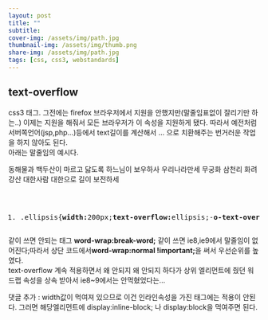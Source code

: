 ```yaml
---
layout: post
title: ""
subtitle: 
cover-img: /assets/img/path.jpg
thumbnail-img: /assets/img/thumb.png
share-img: /assets/img/path.jpg
tags: [css, css3, webstandards]
---
```

<div>
    <h2>text-overflow</h2>
    <p>css3 태그. 그전에는 firefox 브라우저에서 지원을 안했지만(말줄임표없이 잘리기만 하는..) 이제는 지원을 해줘서 모든 브라우저가 이 속성을 지원하게 됐다. 따라서 예전처럼 서버쪽언어(jsp,php…)등에서 text길이를 계산해서 … 으로 치환해주는 번거러운 작업을 하지 않아도 된다.<br>아래는 말줄임의 예시다.</p>
    <div class="box">
    <p class="ellipsis">동해물과 백두산이 마르고 닳도록 하느님이 보우하사 우리나라만세 무궁화 삼천리 화려강산 대한사람 대한으로 길이 보전하세</p>
    </div>
    <p><span id="more-75"></span><br>
    </p>
    <pre class="css cH_kip"><ol><li class="odd"><span>.ellipsis{<b class="css">width:</b>200px;<b class="css">text-overflow:</b>ellipsis;-<b class="css">o-text-overflow:</b>ellipsis;<b class="css">overflow:</b>hidden;<b class="css">white-space:</b>nowrap; <strong class="impt2"><b class="css">word-wrap:</b>normal <b class="css_Important">!important</b>;</strong>}</span></li></ol></pre>
    <p>같이 쓰면 안되는 태그 <strong class="impt">word-wrap:break-word;</strong> 같이 쓰면 ie8,ie9에서 말줄임이 없어진다;따라서 상단 코드에서<strong class="impt2">word-wrap:normal !important;</strong>을 써서 우선순위를 높였다.  <br>text-overflow 계속 적용하면서 왜 안되지 왜 안되지 하다가 상위 엘리먼트에 줬던 워드랩 속성을 상속 받아서 ie8~9에서는 안먹혔었다는… </p>
    <p>댓글 추가 : width값이 먹여져 있으므로 이건 인라인속성을 가진 태그에는 적용이 안된다. 그러면 해당엘리먼트에 display:inline-block; 나 display:block을 먹여주면 된다.</p>
</div>